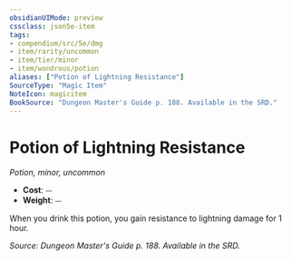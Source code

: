 ```yaml
---
obsidianUIMode: preview
cssclass: json5e-item
tags:
- compendium/src/5e/dmg
- item/rarity/uncommon
- item/tier/minor
- item/wondrous/potion
aliases: ["Potion of Lightning Resistance"]
SourceType: "Magic Item"
NoteIcon: magicitem
BookSource: "Dungeon Master's Guide p. 188. Available in the SRD."
---
```

# Potion of Lightning Resistance
*Potion, minor, uncommon*  

- **Cost**: ⏤
- **Weight**: ⏤

When you drink this potion, you gain resistance to lightning damage for 1 hour.

*Source: Dungeon Master's Guide p. 188. Available in the SRD.*
